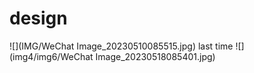 # design
![](IMG/WeChat Image_20230510085515.jpg)
last time
![](img4/img6/WeChat Image_20230518085401.jpg)
